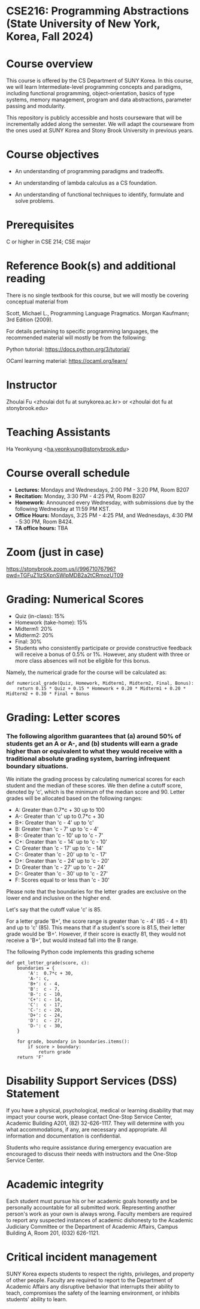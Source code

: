 
# CSE216: Programming Abstractions (State University of New York, Korea, Fall 2024)

# Course overview

This course is  offered by the CS Department of SUNY Korea. In this course, we will learn
Intermediate-level programming concepts and paradigms, including functional programming, object-orientation, basics of type systems, memory management, program and data abstractions, parameter passing and modularity.

This repository is publicly accessible and hosts courseware that will be incrementally added along the semester.  We will adapt the courseware from the ones used at SUNY Korea and Stony Brook University in previous years. 


<a id="orgef64ebe"></a>

# Course objectives

-   An understanding of programming paradigms and tradeoffs.

-   An understanding of lambda calculus as a CS foundation.

-   An understanding of functional techniques to identify, formulate and solve problems.



# Prerequisites

C or higher in CSE 214; CSE major



# Reference Book(s) and additional reading

There is no single textbook for this course, but we will mostly be covering conceptual material from

Scott, Michael L., Programming Language Pragmatics. Morgan Kaufmann; 3rd Edition (2009).

For details pertaining to specific programming languages, the recommended material will mostly be from the following:

Python tutorial: <https://docs.python.org/3/tutorial/>

OCaml learning material: <https://ocaml.org/learn/>



# Instructor

Zhoulai Fu \<zhoulai dot fu at sunykorea.ac.kr\>  or  \<zhoulai dot fu at stonybrook.edu\>



# Teaching Assistants

Ha Yeonkyung \<ha.yeonkyung@stonybrook.edu\>

# Course overall schedule

- **Lectures:** Mondays and Wednesdays, 2:00 PM - 3:20 PM, Room B207
- **Recitation:** Monday, 3:30 PM - 4:25 PM, Room B207
- **Homework:** Announced every Wednesday, with submissions due by the following Wednesday at 11:59 PM KST.
- **Office Hours:** Mondays, 3:25 PM - 4:25 PM, and Wednesdays, 4:30 PM - 5:30 PM,  Room B424.
- **TA office hours:**  TBA




# Zoom (just in case)

<https://stonybrook.zoom.us/j/99671076796?pwd=TGFuZ1lzSXpnSWlpMDB2a2tCRmozUT09>



# Grading: Numerical Scores

-   Quiz (in-class): 15%
-   Homework (take-home): 15% 
-   Midterm1: 20%
-   Midterm2: 20%
-   Final: 30%
-   Students who consistently participate or provide constructive feedback will receive a bonus of 0.5% or 1%. However, any student with three or more class absences will not be eligible for this bonus.

Namely, the numerical grade for the course will be calculated as:

```
def numerical_grade(Quiz, Homework, Midterm1, Midterm2, Final, Bonus):
    return 0.15 * Quiz + 0.15 * Homework + 0.20 * Midterm1 + 0.20 * Midterm2 + 0.30 * Final + Bonus
```




# Grading: Letter scores 


### The following algorithm  guarantees that (a) around 50% of students get an A or A-, and (b) students will earn a grade higher than or equivalent to what they would receive with a traditional absolute grading system, barring infrequent boundary situations.


We initiate the grading process by calculating numerical scores for each student and the median of these scores. We then define a cutoff score, denoted by 'c',  which is the minimum of the median score and 90. Letter grades will be allocated based on the following ranges:

- A: Greater than 0.7*c + 30 up to 100
- A-: Greater than 'c' up to 0.7*c + 30
- B+: Greater than 'c - 4' up to 'c'
- B: Greater than 'c - 7' up to 'c - 4'
- B-: Greater than 'c - 10' up to 'c - 7'
- C+: Greater than 'c - 14' up to 'c - 10'
- C: Greater than 'c - 17' up to 'c - 14'
- C-: Greater than 'c - 20' up to 'c - 17'
- D+: Greater than 'c - 24' up to 'c - 20'
- D: Greater than 'c - 27' up to 'c - 24'
- D-: Greater than 'c - 30' up to 'c - 27'
- F: Scores equal to or less than 'c - 30'

Please note that the boundaries for the letter grades are exclusive on the lower end and inclusive on the higher end.

Let's say that the cutoff value 'c' is 85. 

For a letter grade 'B+', the score range is greater than 'c - 4' (85 - 4 = 81) and up to 'c' (85). This means that if a student's score is 81.5, their letter grade would be 'B+'. However, if their score is exactly 81, they would not receive a 'B+', but would instead fall into the B range.

The following Python code implements this grading scheme

```
def get_letter_grade(score, c):
    boundaries = {
        'A':  0.7*c + 30,
        'A-': c,
        'B+': c - 4,
        'B':  c - 7,
        'B-': c - 10,
        'C+': c - 14,
        'C':  c - 17,
        'C-': c - 20,
        'D+': c - 24,
        'D':  c - 27,
        'D-': c - 30,
    }
    
    for grade, boundary in boundaries.items():
        if score > boundary:
            return grade
    return 'F'
```


# Disability Support Services (DSS) Statement

If you have a physical, psychological, medical or learning disability that may impact your course work, please contact  One-Stop Service Center, Academic Building A201, (82) 32-626-1117. They will determine with you what accommodations, if any, are necessary and appropriate. All information and documentation is confidential.

Students who require assistance during emergency evacuation are encouraged to discuss their needs with instructors and the One-Stop Service Center.




# Academic integrity

Each student must pursue his or her academic goals honestly and be personally accountable for all submitted work. Representing another person's work as your own is always wrong. Faculty members are required to report any suspected instances of academic dishonesty to the Academic Judiciary Committee or the Department of Academic Affairs, Campus Building A, Room 201, (032) 626-1121.




# Critical incident management

SUNY Korea expects students to respect the rights,
privileges, and property of other people. Faculty are required to report to the Department of Academic Affairs any disruptive behavior that interrupts their ability to teach, compromises the safety of the learning environment, or inhibits students' ability to learn.

